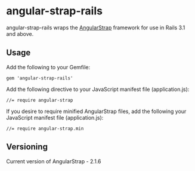# angular-strap-rails

angular-strap-rails wraps the [AngularStrap](http://mgcrea.github.io/angular-strap/) framework for use in Rails 3.1 and above.

## Usage

Add the following to your Gemfile:

    gem 'angular-strap-rails'

Add the following directive to your JavaScript manifest file (application.js):

    //= require angular-strap

If you desire to require minified AngularStrap files, add the following your JavaScript manifest file (application.js):

    //= require angular-strap.min

## Versioning

Current version of AngularStrap - 2.1.6

